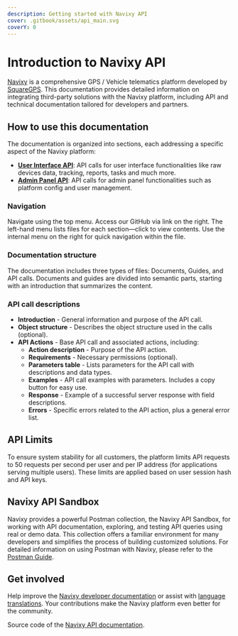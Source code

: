 ```yaml
---
description: Getting started with Navixy API
cover: .gitbook/assets/api_main.svg
coverY: 0
---
```


# Introduction to Navixy API

[Navixy](https://navixy.com) is a comprehensive GPS / Vehicle telematics platform developed by [SquareGPS](https://squaregps.com). This documentation provides detailed information on integrating third-party solutions with the Navixy platform, including API and technical documentation tailored for developers and partners.

## How to use this documentation

The documentation is organized into sections, each addressing a specific aspect of the Navixy platform:

* [**User Interface API**](user-api/backend-api/getting-started/introduction.md): API calls for user interface functionalities like raw devices data, tracking, reports, tasks and much more.
* [**Admin Panel API**](https://app.gitbook.com/o/MvLSKnf2cvj4yCEUsZ8T/s/F3N4v7LrQ1pBeuGndcgE/~/changes/2/panel-api): API calls for admin panel functionalities such as platform config and user management.

### Navigation

Navigate using the top menu. Access our GitHub via link on the right. The left-hand menu lists files for each section—click to view contents. Use the internal menu on the right for quick navigation within the file.

### Documentation structure

The documentation includes three types of files: Documents, Guides, and API calls. Documents and guides are divided into semantic parts, starting with an introduction that summarizes the content.

### API call descriptions

* **Introduction** - General information and purpose of the API call.
* **Object structure** - Describes the object structure used in the calls (optional).
* **API Actions** - Base API call and associated actions, including:
  * **Action description** - Purpose of the API action.
  * **Requirements** - Necessary permissions (optional).
  * **Parameters table** - Lists parameters for the API call with descriptions and data types.
  * **Examples** - API call examples with parameters. Includes a copy button for easy use.
  * **Response** - Example of a successful server response with field descriptions.
  * **Errors** - Specific errors related to the API action, plus a general error list.

## API Limits

To ensure system stability for all customers, the platform limits API requests to 50 requests per second per user and per IP address (for applications serving multiple users). These limits are applied based on user session hash and API keys.

## Navixy API Sandbox

Navixy provides a powerful Postman collection, the Navixy API Sandbox, for working with API documentation, exploring, and testing API queries using real or demo data. This collection offers a familiar environment for many developers and simplifies the process of building customized solutions. For detailed information on using Postman with Navixy, please refer to the [Postman Guide](general/postman.md).

## Get involved

Help improve the [Navixy developer documentation](general/contribute/dev-docs.md) or assist with [language translations](general/contribute/translation.md). Your contributions make the Navixy platform even better for the community.



Source code of the [Navixy API documentation](https://developers.navixy.com/).
